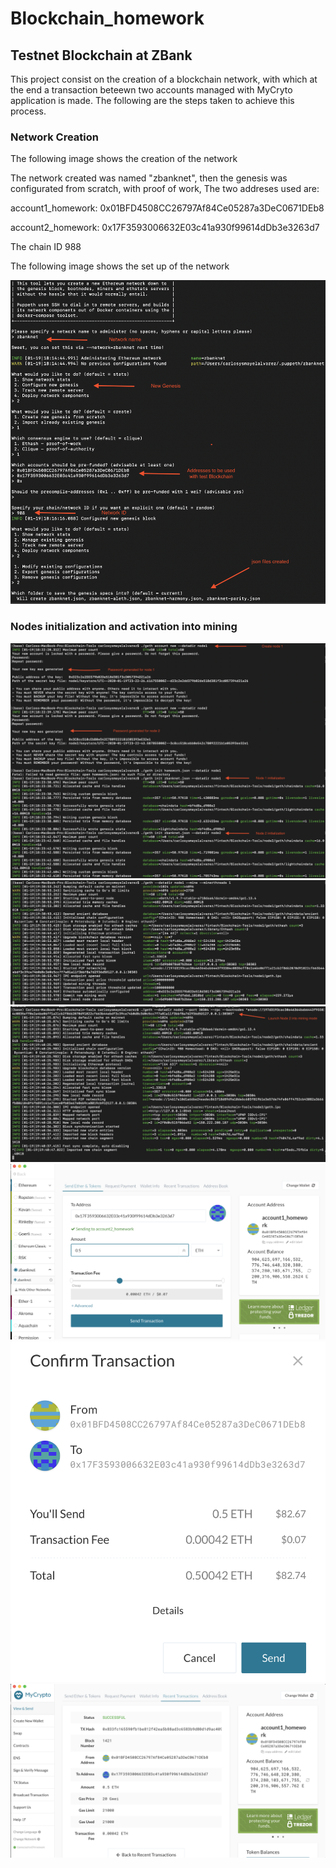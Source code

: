 # Blockchain_homework

## Testnet Blockchain at ZBank

This project consist on the creation of a blockchain network, with which at the end a transaction beteewn two accounts managed with MyCryto application is made. The following are the steps taken to achieve this process.

### Network Creation

The following image shows the creation of the network

The network created was named "zbanknet", then the genesis was configurated from scratch, with proof of work, The two addreses 
used are:

account1_homework: 0x01BFD4508CC26797Af84Ce05287a3DeC0671DEb8 

account2_homework: 0x17F3593006632E03c41a930f99614dDb3e3263d7

The chain ID 988

The following image shows the set up of the network

![supply_chain](/Images/network_create.png)

### Nodes initialization and activation into mining 

![supply_chain](/Images/nodes_creation.png)
![supply_chain](/Images/node1_act.png)
![supply_chain](/Images/node2_act.png)
![supply_chain](/Images/set_transf.png)
![supply_chain](/Images/conf_transf.png)
![supply_chain](/Images/trans.png)


